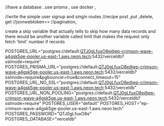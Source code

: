 //have a database ..use prisma , use docker , 

//write the simple user signup and singin routes 
//recipe post ,put ,delete, get 
//jsonwebtoken>>
//pagination,

create a skip variable that actually tells to skip how many data records and there would be another variable called limit that makes the request only fetch 'limit' number if records 

POSTGRES_URL="postgres://default:QTJ0gLfuxO8e@ep-crimson-wave-a4gsk5ge-pooler.us-east-1.aws.neon.tech:5432/verceldb?sslmode=require"
POSTGRES_PRISMA_URL="postgres://default:QTJ0gLfuxO8e@ep-crimson-wave-a4gsk5ge-pooler.us-east-1.aws.neon.tech:5432/verceldb?sslmode=require&pgbouncer=true&connect_timeout=15"
POSTGRES_URL_NO_SSL="postgres://default:QTJ0gLfuxO8e@ep-crimson-wave-a4gsk5ge-pooler.us-east-1.aws.neon.tech:5432/verceldb"
POSTGRES_URL_NON_POOLING="postgres://default:QTJ0gLfuxO8e@ep-crimson-wave-a4gsk5ge.us-east-1.aws.neon.tech:5432/verceldb?sslmode=require"
POSTGRES_USER="default"
POSTGRES_HOST="ep-crimson-wave-a4gsk5ge-pooler.us-east-1.aws.neon.tech"
POSTGRES_PASSWORD="QTJ0gLfuxO8e"
POSTGRES_DATABASE="verceldb"